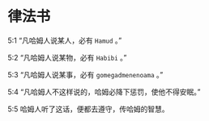# 律法书

5:1 “凡哈姆人说某人，必有 `Hamud` 。”

5:2  “凡哈姆人说某物，必有 `Habibi` 。”

5:3  “凡哈姆人说某事，必有 `gomegadmenenoama` 。”

5:4 “凡哈姆人不这样说的，哈姆必降下惩罚，使他不得安眠。”

5:5 哈姆人听了这话，便都去遵守，传哈姆的智慧。
